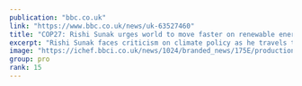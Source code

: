 ```yaml
---
publication: "bbc.co.uk"
link: "https://www.bbc.co.uk/news/uk-63527460"
title: "COP27: Rishi Sunak urges world to move faster on renewable energy"
excerpt: "Rishi Sunak faces criticism on climate policy as he travels to the COP27 summit in Egypt on Sunday."
image: "https://ichef.bbci.co.uk/news/1024/branded_news/175E/production/_127528950_242cf9dc0e7c56f57a26de0d5f9874e8058bf21c.jpg"
group: pro
rank: 15
---
```

